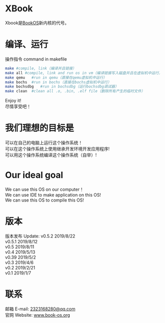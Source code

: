 # XBook
Xbook是[BookOS]( https://github.com/huzichengdevelop/Book-OS)新内核的代号。  
# 编译、运行
操作指令 command in makefile  
```sh
make #compile, link（编译并且链接）  
make all #compile, link and run os in vm（编译链接写入磁盘并且在虚拟机中运行）  
make qemu	#run in qemu（直接在qemu虚拟机中运行）  
make bochs	#run in bochs（直接在bochs虚拟机中运行）  
make bochsdbg	#run in bochsdbg（运行bochsdbg调试器）  
make clean	#clean all .o, .bin, .elf file（删除所有产生的临时文件）  
```
Enjoy it!  
尽情享受吧！  
# 我们理想的目标是  
可以在自己的电脑上运行这个操作系统！  
可以在这个操作系统上使用继承开发环境开发应用程序!  
可以用这个操作系统编译这个操作系统（自举）!  

# Our ideal goal  
We can use this OS on our computer！  
We can use IDE to make application on this OS!  
We can use this OS to compile this OS!  

# 版本
版本发布 Update:
    v0.5.2 2019/8/22  
    v0.5.1 2019/8/12  
    v0.5 2019/8/11  
    v0.4 2019/5/13  
    v0.39 2019/5/2  
    v0.3 2019/4/6  
    v0.2 2019/2/21  
    v0.1 2019/1/7  
# 联系
邮箱 E-mail: 2323168280@qq.com  
官网 Website: www.book-os.org  
